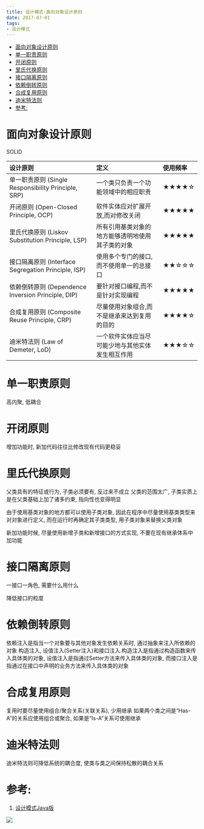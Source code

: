 ```yaml
---
title: 设计模式:面向对象设计原则
date: 2017-07-01
tags:
- 设计模式
---
```

<!-- TOC -->

- [面向对象设计原则](#面向对象设计原则)
- [单一职责原则](#单一职责原则)
- [开闭原则](#开闭原则)
- [里氏代换原则](#里氏代换原则)
- [接口隔离原则](#接口隔离原则)
- [依赖倒转原则](#依赖倒转原则)
- [合成复用原则](#合成复用原则)
- [迪米特法则](#迪米特法则)
- [参考:](#参考)

<!-- /TOC -->
# 面向对象设计原则

SOLID

| 设计原则                                            | 定义                                             | 使用频率 |
| :-------------------------------------------------- | :----------------------------------------------- | :------- |
| 单一职责原则 (Single Responsibility Principle, SRP) | 一个类只负责一个功能领域中的相应职责             | ★★★★☆    |
| 开闭原则 (Open-Closed Principle, OCP)               | 软件实体应对扩展开放,而对修改关闭                | ★★★★★    |
| 里氏代换原则 (Liskov Substitution Principle, LSP)   | 所有引用基类对象的地方能够透明地使用其子类的对象 | ★★★★★    |
| 接口隔离原则 (Interface Segregation Principle, ISP) | 使用多个专门的接口,而不使用单一的总接口          | ★★☆☆☆    |
| 依赖倒转原则 (Dependence Inversion Principle, DIP)  | 要针对接口编程,而不是针对实现编程                | ★★★★★    |
| 合成复用原则 (Composite Reuse Principle, CRP)       | 尽量使用对象组合,而不是继承来达到复用的目的      | ★★★★☆    |
| 迪米特法则 (Law of Demeter, LoD)                    | 一个软件实体应当尽可能少地与其他实体发生相互作用 | ★★★☆☆    |

# 单一职责原则

高内聚, 低耦合


# 开闭原则

增加功能时, 新加代码往往比修改现有代码更稳妥


# 里氏代换原则

父类具有的特征或行为, 子类必须要有, 反过来不成立
父类的范围太广, 子类实质上是在父类基础上加了诸多约束, 指向性也变得明显

由于使用基类对象的地方都可以使用子类对象, 因此在程序中尽量使用基类类型来对对象进行定义, 而在运行时再确定其子类类型, 用子类对象来替换父类对象

新加功能时候, 尽量使用新增子类和新增接口的方式实现, 不要在现有继承体系中加功能

# 接口隔离原则

一接口一角色, 需要什么用什么

降低接口的粒度

# 依赖倒转原则

依赖注入是指当一个对象要与其他对象发生依赖关系时, 通过抽象来注入所依赖的对象
构造注入, 设值注入(Setter注入)和接口注入.构造注入是指通过构造函数来传入具体类的对象, 设值注入是指通过Setter方法来传入具体类的对象, 而接口注入是指通过在接口中声明的业务方法来传入具体类的对象

# 合成复用原则

复用时要尽量使用组合/聚合关系(关联关系), 少用继承
如果两个类之间是“Has-A”的关系应使用组合或聚合, 如果是“Is-A”关系可使用继承

# 迪米特法则

迪米特法则可降低系统的耦合度, 使类与类之间保持松散的耦合关系

# 参考:

1. [设计模式Java版](https://gof.quanke.name)

[![](https://static.segmentfault.com/v-5b1df2a7/global/img/creativecommons-cc.svg)](https://creativecommons.org/licenses/by-nc-nd/4.0/)